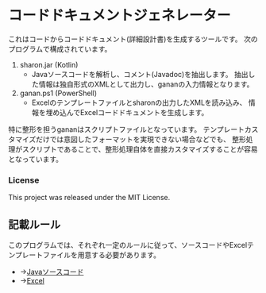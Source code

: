 # コードドキュメントジェネレーター
これはコードからコードドキュメント(詳細設計書)を生成するツールです。
次のプログラムで構成されています。

1. sharon.jar (Kotlin)
    - Javaソースコードを解析し、コメント(Javadoc)を抽出します。
    抽出した情報は独自形式のXMLとして出力し、gananの入力情報となります。
2. ganan.ps1 (PowerShell)
    - Excelのテンプレートファイルとsharonの出力したXMLを読み込み、
    情報を埋め込んでExcelコードドキュメントを生成します。

特に整形を担うgananはスクリプトファイルとなっています。
テンプレートカスタマイズだけでは意図したフォーマットを実現できない場合などでも、
整形処理がスクリプトであることで、整形処理自体を直接カスタマイズすることが容易となっています。

### License
This project was released under the MIT License.

## 記載ルール
このプログラムでは、それぞれ一定のルールに従って、ソースコードやExcelテンプレートファイルを用意する必要があります。

- →[Javaソースコード](./rule_java.md)
- →[Excel](./rule_excel.md)
